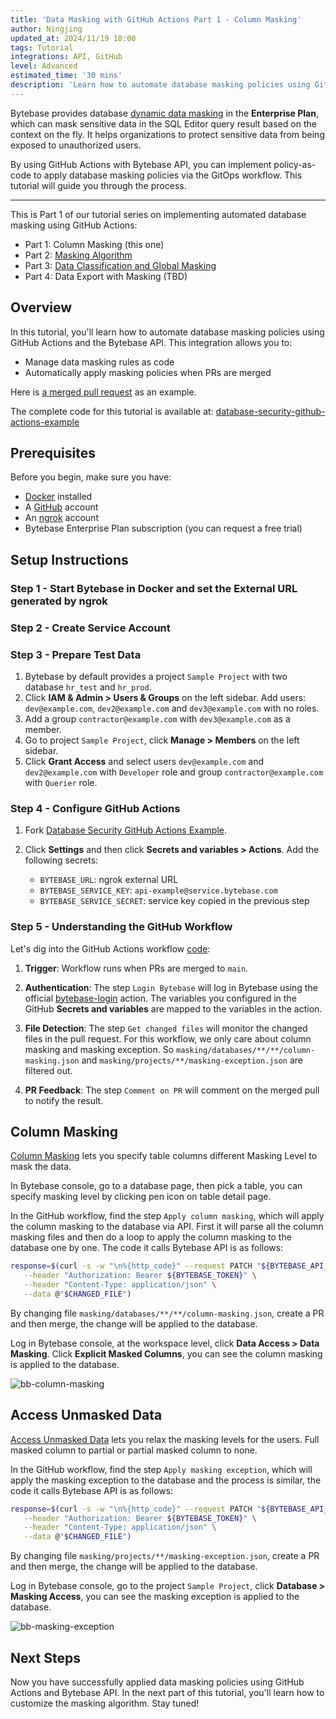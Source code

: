 ```yaml
---
title: 'Data Masking with GitHub Actions Part 1 - Column Masking'
author: Ningjing
updated_at: 2024/11/19 18:00
tags: Tutorial
integrations: API, GitHub
level: Advanced
estimated_time: '30 mins'
description: 'Learn how to automate database masking policies using GitHub Actions and Bytebase API'
---
```


<IncludeBlock url="/docs/share/tutorials/api-preface"></IncludeBlock>

Bytebase provides database [dynamic data masking](/docs/security/data-masking/overview/) in the **Enterprise Plan**, which can mask sensitive data in the SQL Editor query result based on the context on the fly. It helps organizations to protect sensitive data from being exposed to unauthorized users.

By using GitHub Actions with Bytebase API, you can implement policy-as-code to apply database masking policies via the GitOps workflow. This tutorial will guide you through the process.

---

This is Part 1 of our tutorial series on implementing automated database masking using GitHub Actions:

- Part 1: Column Masking (this one)
- Part 2: [Masking Algorithm](/docs/tutorials/github-action-data-masking-part2)
- Part 3: [Data Classification and Global Masking](/docs/tutorials/github-action-data-masking-part3)
- Part 4: Data Export with Masking (TBD)

## Overview

In this tutorial, you'll learn how to automate database masking policies using GitHub Actions and the Bytebase API. This integration allows you to:

- Manage data masking rules as code
- Automatically apply masking policies when PRs are merged

Here is [a merged pull request](https://github.com/bytebase/database-security-github-actions-example/pull/5) as an example.

<HintBlock type="info">

The complete code for this tutorial is available at: [database-security-github-actions-example](https://github.com/bytebase/database-security-github-actions-example)

</HintBlock>

## Prerequisites

Before you begin, make sure you have:

- [Docker](https://www.docker.com/) installed
- A [GitHub](https://github.com/) account
- An [ngrok](http://ngrok.com/) account
- Bytebase Enterprise Plan subscription (you can request a free trial)

## Setup Instructions

### Step 1 - Start Bytebase in Docker and set the External URL generated by ngrok

<IncludeBlock url="/docs/get-started/install/vcs-with-ngrok"></IncludeBlock>

### Step 2 - Create Service Account

<IncludeBlock url="/docs/share/tutorials/create-service-account"></IncludeBlock>

### Step 3 - Prepare Test Data

1. Bytebase by default provides a project `Sample Project` with two database `hr_test` and `hr_prod`.
1. Click **IAM & Admin > Users & Groups** on the left sidebar. Add users: `dev@example.com`, `dev2@example.com` and `dev3@example.com` with no roles.
1. Add a group `contractor@example.com` with `dev3@example.com` as a member.
1. Go to project `Sample Project`, click **Manage > Members** on the left sidebar.
1. Click **Grant Access** and select users `dev@example.com` and `dev2@example.com` with `Developer` role and group `contractor@example.com` with `Querier` role.

### Step 4 - Configure GitHub Actions

1. Fork [Database Security GitHub Actions Example](https://github.com/bytebase/database-security-github-actions-example).

1. Click **Settings** and then click **Secrets and variables > Actions**. Add the following secrets:

   - `BYTEBASE_URL`: ngrok external URL
   - `BYTEBASE_SERVICE_KEY`: `api-example@service.bytebase.com`
   - `BYTEBASE_SERVICE_SECRET`: service key copied in the previous step

### Step 5 - Understanding the GitHub Workflow

Let's dig into the GitHub Actions workflow [code](https://github.com/bytebase/database-security-github-actions-example/blob/main/.github/workflows/bb-masking-1.yml):

1. **Trigger**: Workflow runs when PRs are merged to `main`.

1. **Authentication**: The step `Login Bytebase` will log in Bytebase using the official [bytebase-login](https://github.com/marketplace/actions/bytebase-login) action. The variables you configured in the GitHub **Secrets and variables** are mapped to the variables in the action.

1. **File Detection**: The step `Get changed files` will monitor the changed files in the pull request. For this workflow, we only care about column masking and masking exception. So `masking/databases/**/**/column-masking.json` and `masking/projects/**/masking-exception.json` are filtered out.

1. **PR Feedback**: The step `Comment on PR` will comment on the merged pull to notify the result.

## Column Masking

[Column Masking](/docs/security/data-masking/column-masking/) lets you specify table columns different Masking Level to mask the data.

In Bytebase console, go to a database page, then pick a table, you can specify masking level by clicking pen icon on table detail page.

In the GitHub workflow, find the step `Apply column masking`, which will apply the column masking to the database via API. First it will parse all the column masking files and then do a loop to apply the column masking to the database one by one. The code it calls Bytebase API is as follows:

```bash
response=$(curl -s -w "\n%{http_code}" --request PATCH "${BYTEBASE_API_URL}/instances/${INSTANCE_NAME}/databases/${DATABASE_NAME}/policies/masking?allow_missing=true&update_mask=payload" \
   --header "Authorization: Bearer ${BYTEBASE_TOKEN}" \
   --header "Content-Type: application/json" \
   --data @"$CHANGED_FILE")
```

By changing file `masking/databases/**/**/column-masking.json`, create a PR and then merge, the change will be applied to the database.

Log in Bytebase console, at the workspace level, click **Data Access > Data Masking**. Click **Explicit Masked Columns**, you can see the column masking is applied to the database.

![bb-column-masking](/content/docs/tutorials/github-action-data-masking-part1/bb-column-masking.webp)

## Access Unmasked Data

[Access Unmasked Data](/docs/security/data-masking/access-unmasked-data/) lets you relax the masking levels for the users. Full masked column to partial or partial masked column to none.

In the GitHub workflow, find the step `Apply masking exception`, which will apply the masking exception to the database and the process is similar, the code it calls Bytebase API is as follows:

```bash
response=$(curl -s -w "\n%{http_code}" --request PATCH "${BYTEBASE_API_URL}/projects/${PROJECT_NAME}/policies/masking_exception?allow_missing=true&   update_mask=payload" \
   --header "Authorization: Bearer ${BYTEBASE_TOKEN}" \
   --header "Content-Type: application/json" \
   --data @"$CHANGED_FILE")
```

By changing file `masking/projects/**/masking-exception.json`, create a PR and then merge, the change will be applied to the database.

Log in Bytebase console, go to the project `Sample Project`, click **Database > Masking Access**, you can see the masking exception is applied to the database.

![bb-masking-exception](/content/docs/tutorials/github-action-data-masking-part1/bb-masking-exception.webp)

## Next Steps

Now you have successfully applied data masking policies using GitHub Actions and Bytebase API. In the next part of this tutorial, you'll learn how to customize the masking algorithm. Stay tuned!
